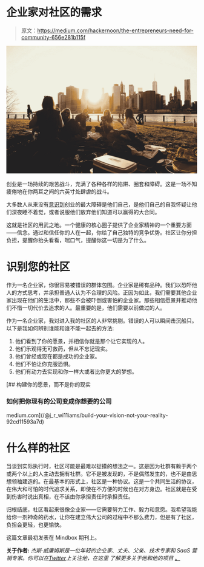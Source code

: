 # 企业家对社区的需求

> 原文：<https://medium.com/hackernoon/the-entrepreneurs-need-for-community-656e281b115f>

![](img/662feaaa8e895116671f783057e0dc28.png)

创业是一场持续的艰苦战斗，充满了各种各样的陷阱、圈套和障碍。这是一场不知疲倦地在你两耳之间的六英寸处肆虐的战斗。

大多数人从来没有[意识到](https://hackernoon.com/tagged/realize)创业的最大障碍是他们自己，是他们自己的自我怀疑让他们深夜睡不着觉，或者说服他们放弃他们知道可以赢得的大合同。

这就是社区的用武之地。一个健康的核心圈子提供了企业家精神的一个重要方面——信念。通过和信任你的人在一起，你给了自己独特的竞争优势。社区让你分担负担，提醒你抬头看看，喘口气，提醒你这一切是为了什么。

# 识别您的社区

作为一名企业家，你很容易被错误的群体包围。企业家是稀有品种。我们以恐吓他人的方式思考，并承担普通人认为不合理的风险。正因为如此，我们需要其他企业家出现在他们的生活中，那些不会被吓倒或害怕的企业家。那些相信愿景并推动他们不惜一切代价去追求的人。最重要的是，他们需要以前做过的人。

作为一名企业家，我对进入我的社区的人非常挑剔。错误的人可以瞬间击沉船只。以下是我如何辨别谁能和谁不能一起去的方法:

1.  他们看到了你的愿景，并相信你就是那个让它实现的人。
2.  他们乐观得无可救药，但从不忘记现实。
3.  他们曾经或现在都是成功的企业家。
4.  他们不怕让你克服恐惧。
5.  他们有动力去实现和你一样大或者比你更大的梦想。

[](/@j_r_wi11iams/build-your-vision-not-your-reality-92cd11593a7d) [## 构建你的愿景，而不是你的现实

### 如何把你现有的公司变成你想要的公司

medium.com](/@j_r_wi11iams/build-your-vision-not-your-reality-92cd11593a7d) 

# 什么样的社区

当谈到实际执行时，社区可能是最难以捉摸的想法之一。这是因为社群有赖于两个或两个以上的人主动去拥有社群。它不是被发现的，不是偶然发生的，也不是由思想领袖建造的。在最基本的形式上，社区是一种协议。这是一个共同生活的协议，在伟大和可怕的时代追求关系，即使在不方便的时候也在对方身边。社区就是在受到伤害时说出真相，在不该由你承担责任时承担责任。

归根结底，社区看起来很像企业家——它需要努力工作、毅力和意愿。我希望我能给你一剂神奇的药水，让你在建立伟大公司的过程中不那么费力，但是有了社区，负担会更轻，也更愉快。

这篇文章最初发表在 Mindbox 期刊上。

**关于作者:** *杰斯·威廉姆斯是一位年轻的企业家、丈夫、父亲、技术专家和 SaaS 营销专家。你可以在*[*Twitter*](http://twitter.com/j_r_wi11iams)*上关注他，在这里* *了解更多关于他和他的项目* [。](http://jesse-williams.com/about)
